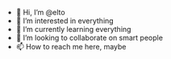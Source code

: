 - 👋 Hi, I’m @elto
- 👀 I’m interested in everything
- 🌱 I’m currently learning everything
- 💞️ I’m looking to collaborate on smart people
- 📫 How to reach me here, maybe

<!---
elto is a ✨ special ✨ repository because its `README.md` (this file) appears on your GitHub profile.
You can click the Preview link to take a look at your changes.
--->

